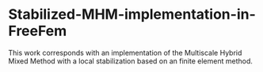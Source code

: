 # Stabilized-MHM-implementation-in-FreeFem
This work corresponds with an implementation of the Multiscale Hybrid Mixed Method with a local stabilization based on an finite element method.

